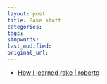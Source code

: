 ```yaml
---
layout: post
title: Rake stuff
categories:
tags:
stopwords:
last_modified:
original_url:
---
```


* [How I learned rake | robertg](https://rbglod.com/2019/how_i_learned_rake/)

